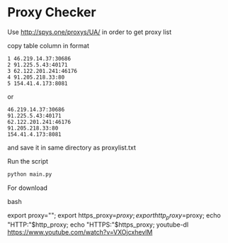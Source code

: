 # Proxy Checker

Use http://spys.one/proxys/UA/ in order to get proxy list

copy table column in format
~~~
1 46.219.14.37:30686
2 91.225.5.43:40171
3 62.122.201.241:46176
4 91.205.218.33:80
5 154.41.4.173:8081
~~~
or
~~~
46.219.14.37:30686
91.225.5.43:40171
62.122.201.241:46176
91.205.218.33:80
154.41.4.173:8081
~~~
and save it in same directory as proxylist.txt

Run the script 
~~~ bash
python main.py
~~~



For download

bash

export proxy=""; export https_proxy=$proxy; export http_proxy=$proxy; echo "HTTP:"$http_proxy; echo "HTTPS:"$https_proxy; youtube-dl  https://www.youtube.com/watch?v=VXOjcxhevlM
